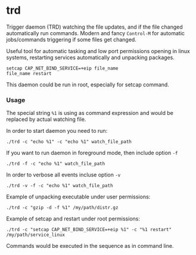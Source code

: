 # trd

Trigger daemon (TRD) watching the file updates, and if the file changed automatically run commands.
Modern and fancy `Control-M` for automatic jobs/commands triggering if some files get changed.

Useful tool for automatic tasking and low port permissions opening in linux systems, restarting services automatically and unpacking packages. 
```
setcap CAP_NET_BIND_SERVICE=+eip file_name
file_name restart
```

This daemon could be run in root, especially for setcap command.

### Usage

The special string `%1` is using as command expression and would be replaced by actual watching file.

In order to start daemon you need to run:

```
./trd -c "echo %1" -c "echo %1" watch_file_path
```

If you want to run daemon in foreground mode, then include option `-f`

```
./trd -f -c "echo %1" watch_file_path
```

In order to verbose all events incluse option `-v`
```
./trd -v -f -c "echo %1" watch_file_path
```

Example of unpacking executable under user permissions:
```
./trd -c "gzip -d -f %1" /my/path/distr.gz
```

Example of setcap and restart under root permissions:
```
./trd -c "setcap CAP_NET_BIND_SERVICE=+eip %1" -c "%1 restart" /my/path/service_linux
```

Commands would be executed in the sequence as in command line.



